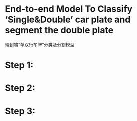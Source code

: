 # End-to-end Model To Classify  ‘Single&Double’ car plate and segment the double plate

端到端“单双行车牌”分类及分割模型

# Step 1:

# Step 2:

# Step 3:
